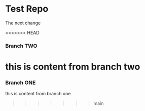 # Test Repo



The next change



<<<<<<< HEAD
### Branch TWO

this is content from branch two
=======
### Branch ONE

this is content from branch one
>>>>>>> main
